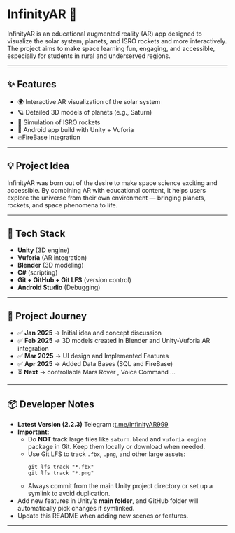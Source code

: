 # InfinityAR 🚀

InfinityAR is an educational augmented reality (AR) app designed to visualize the solar system, planets, and ISRO rockets and more interactively. The project aims to make space learning fun, engaging, and accessible, especially for students in rural and underserved regions.

---

## ✨ Features

- 🌍 Interactive AR visualization of the solar system  
- 🪐 Detailed 3D models of planets (e.g., Saturn)  
- 🚀 Simulation of ISRO rockets  
- 📱 Android app build with Unity + Vuforia
- 🔥FireBase Integration

---

## 💡 Project Idea

InfinityAR was born out of the desire to make space science exciting and accessible. By combining AR with educational content, it helps users explore the universe from their own environment — bringing planets, rockets, and space phenomena to life.

---

## 🔧 Tech Stack

- **Unity** (3D engine)
- **Vuforia** (AR integration)
- **Blender** (3D modeling)
- **C#** (scripting)
- **Git + GitHub + Git LFS** (version control)
- **Android Studio** (Debugging)

---

## 📜 Project Journey

- ✅ **Jan 2025** → Initial idea and concept discussion  
- ✅ **Feb 2025** → 3D models created in Blender and Unity-Vuforia AR integration 
- ✅ **Mar 2025** → UI design and Implemented Features
- ✅ **Apr 2025** → Added Data Bases (SQL and FireBase)
- ⏳ **Next** → controllable Mars Rover , Voice Command ...

---

## 📦 Developer Notes
- **Latest Version (2.2.3)**
  Telegram :[t.me/InfinityAR999](url)
- **Important:**  
  - Do **NOT** track large files like `saturn.blend` and `vuforia engine` package in Git. Keep them locally or download when needed.
  - Use Git LFS to track `.fbx`, `.png`, and other large assets:
    ```
    git lfs track "*.fbx"
    git lfs track "*.png"
    ```
  - Always commit from the main Unity project directory or set up a symlink to avoid duplication.
- Add new features in Unity’s **main folder**, and GitHub folder will automatically pick changes if symlinked.
- Update this README when adding new scenes or features.

---


